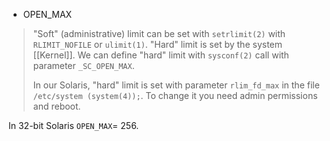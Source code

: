* OPEN_MAX
>"Soft" (administrative) limit can be set with `setrlimit(2)` with `RLIMIT_NOFILE` or `ulimit(1)`. "Hard" limit is set by the system [[Kernel]]. We can define "hard" limit with `sysconf(2)` call with parameter `_SC_OPEN_MAX`.
>
>In our Solaris, "hard" limit is set with parameter `rlim_fd_max` in the file ` /etc/system (system(4));`. To change it you need admin permissions and reboot.

In 32-bit Solaris `OPEN_MAX`= 256.